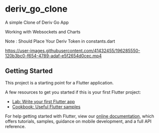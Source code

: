 # deriv_go_clone

A simple Clone of Deriv Go App 

Working with Websockets and Charts

Note : Should Place Your Deriv Token in constants.dart




https://user-images.githubusercontent.com/41432455/196285550-120b3bc0-f654-4789-adaf-e5f2654d0cec.mp4








## Getting Started

This project is a starting point for a Flutter application.

A few resources to get you started if this is your first Flutter project:

- [Lab: Write your first Flutter app](https://flutter.dev/docs/get-started/codelab)
- [Cookbook: Useful Flutter samples](https://flutter.dev/docs/cookbook)

For help getting started with Flutter, view our
[online documentation](https://flutter.dev/docs), which offers tutorials,
samples, guidance on mobile development, and a full API reference.

